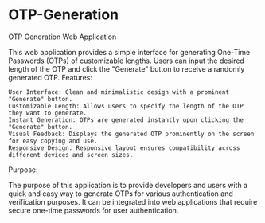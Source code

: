 # OTP-Generation

OTP Generation Web Application

This web application provides a simple interface for generating One-Time Passwords (OTPs) of customizable lengths. Users can input the desired length of the OTP and click the "Generate" button to receive a randomly generated OTP.
Features:

    User Interface: Clean and minimalistic design with a prominent "Generate" button.
    Customizable Length: Allows users to specify the length of the OTP they want to generate.
    Instant Generation: OTPs are generated instantly upon clicking the "Generate" button.
    Visual Feedback: Displays the generated OTP prominently on the screen for easy copying and use.
    Responsive Design: Responsive layout ensures compatibility across different devices and screen sizes.

Purpose:

The purpose of this application is to provide developers and users with a quick and easy way to generate OTPs for various authentication and verification purposes. It can be integrated into web applications that require secure one-time passwords for user authentication.

